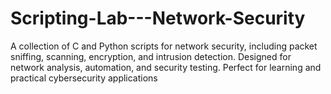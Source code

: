 # Scripting-Lab---Network-Security
A collection of C and Python scripts for network security, including packet sniffing, scanning, encryption, and intrusion detection. Designed for network analysis, automation, and security testing. Perfect for learning and practical cybersecurity applications
